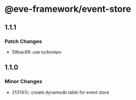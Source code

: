 # @eve-framework/event-store

## 1.1.1

### Patch Changes

- 59bac89: use turborepo

## 1.1.0

### Minor Changes

- 213747c: create dynamodb table for event store
